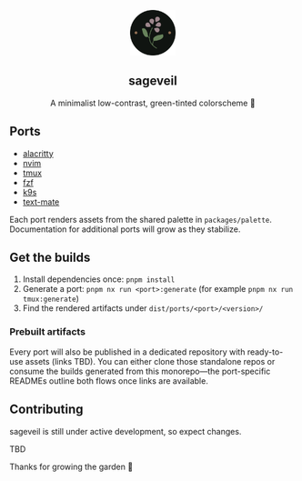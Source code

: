 <p align="center">
    <img src="assets/sageveil-logo.png" width="80" />
    <h2 align="center">sageveil</h2>
</p>

<p align="center">A minimalist low-contrast, green-tinted colorscheme 🌱</p>

## Ports

- [alacritty](/packages/ports/alacritty/README.md)
- [nvim](/packages/ports/nvim/README.md)
- [tmux](/packages/ports/tmux/README.md)
- [fzf](/packages/ports/fzf/README.md)
- [k9s](/packages/ports/k9s/README.md)
- [text-mate](/packages/ports/text-mate/README.md)

Each port renders assets from the shared palette in `packages/palette`. Documentation for additional ports will grow as they stabilize.

## Get the builds

1. Install dependencies once: `pnpm install`
2. Generate a port: `pnpm nx run <port>:generate` (for example `pnpm nx run tmux:generate`)
3. Find the rendered artifacts under `dist/ports/<port>/<version>/`

### Prebuilt artifacts

Every port will also be published in a dedicated repository with ready-to-use assets (links TBD). You can either clone those standalone repos or consume the builds generated from this monorepo—the port-specific READMEs outline both flows once links are available.

## Contributing

sageveil is still under active development, so expect changes.

TBD

Thanks for growing the garden 🌱
